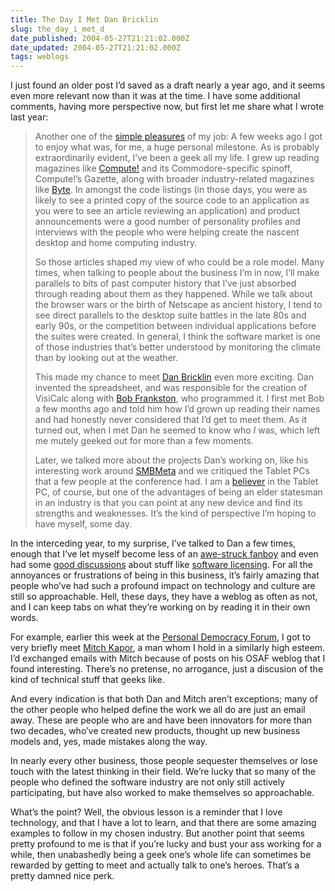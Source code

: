 ```yaml
---
title: The Day I Met Dan Bricklin
slug: the_day_i_met_d
date_published: 2004-05-27T21:21:02.000Z
date_updated: 2004-05-27T21:21:02.000Z
tags: weblogs
---
```


I just found an older post I’d saved as a draft nearly a year ago, and it seems even more relevant now than it was at the time. I have some additional comments, having more perspective now, but first let me share what I wrote last year:

> Another one of the [simple pleasures](http://www.dashes.com/anil/2003/06/09/simple_pleasure) of my job: A few weeks ago I got to enjoy what was, for me, a huge personal milestone. As is probably extraordinarily evident, I’ve been a geek all my life. I grew up reading magazines like [Compute!](http://www.atarimagazines.com/compute/) and its Commodore-specific spinoff, Compute!’s Gazette, along with broader industry-related magazines like [Byte](http://www.byte.com). In amongst the code listings (in those days, you were as likely to see a printed copy of the source code to an application as you were to see an article reviewing an application) and product announcements were a good number of personality profiles and interviews with the people who were helping create the nascent desktop and home computing industry.
> 
> So those articles shaped my view of who could be a role model. Many times, when talking to people about the business I’m in now, I’ll make parallels to bits of past computer history that I’ve just absorbed through reading about them as they happened. While we talk about the browser wars or the birth of Netscape as ancient history, I tend to see direct parallels to the desktop suite battles in the late 80s and early 90s, or the competition between individual applications before the suites were created. In general, I think the software market is one of those industries that’s better understood by monitoring the climate than by looking out at the weather.
> 
> This made my chance to meet [Dan Bricklin](http://www.bricklin.com/) even more exciting. Dan invented the spreadsheet, and was responsible for the creation of VisiCalc along with [Bob Frankston](http://www.frankston.com/), who programmed it. I first met Bob a few months ago and told him how I’d grown up reading their names and had honestly never considered that I’d get to meet them. As it turned out, when I met Dan he seemed to know who *I* was, which left me mutely geeked out for more than a few moments.
> 
> Later, we talked more about the projects Dan’s working on, like his interesting work around [SMBMeta](http://www.trellixtech.com/smbmetaintro.html) and we critiqued the Tablet PCs that a few people at the conference had. I am a [believer](http://dashes.com/anil/2002/08/why-tablet-pcs-.html) in the Tablet PC, of course, but one of the advantages of being an elder statesman in an industry is that you can point at any new device and find its strengths and weaknesses. It’s the kind of perspective I’m hoping to have myself, some day.

In the interceding year, to my surprise, I’ve talked to Dan a few times, enough that I’ve let myself become less of an [awe-struck fanboy](http://www.dashes.com/admin/mt/mt-search.cgi?search=bricklin) and even had some [good discussions](http://www.bricklin.com/licensingthinking.htm) about stuff like [software licensing](http://danbricklin.com/log/2004_04_16.htm#movabletype2). For all the annoyances or frustrations of being in this business, it’s fairly amazing that people who’ve had such a profound impact on technology and culture are still so approachable. Hell, these days, they have a weblog as often as not, and I can keep tabs on what they’re working on by reading it in their own words.

For example, earlier this week at the [Personal Democracy Forum](http://www.personaldemocracy.com/), I got to very briefly meet [Mitch Kapor](http://blogs.osafoundation.org/mitch/), a man whom I hold in a similarly high esteem. I’d exchanged emails with Mitch because of posts on his OSAF weblog that I found interesting. There’s no pretense, no arrogance, just a discusion of the kind of technical stuff that geeks like.

And every indication is that both Dan and Mitch aren’t exceptions; many of the other people who helped define the work we all do are just an email away. These are people who are and have been innovators for more than two decades, who’ve created new products, thought up new business models and, yes, made mistakes along the way.

In nearly every other business, those people sequester themselves or lose touch with the latest thinking in their field. We’re lucky that so many of the people who defined the software industry are not only still actively participating, but have also worked to make themselves so approachable.

What’s the point? Well, the obvious lesson is a reminder that I love technology, and that I have a lot to learn, and that there are some amazing examples to follow in my chosen industry. But another point that seems pretty profound to me is that if you’re lucky and bust your ass working for a while, then unabashedly being a geek one’s whole life can sometimes be rewarded by getting to meet and actually talk to one’s heroes. That’s a pretty damned nice perk.

